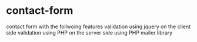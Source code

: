 # contact-form
contact form with the follwoing features
validation using jquery on the client side
validation using PHP on the server side
using PHP mailer library
